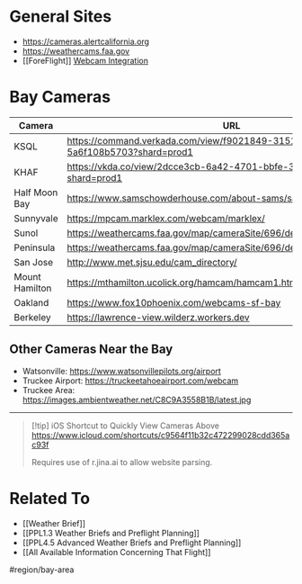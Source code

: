 # General Sites
- https://cameras.alertcalifornia.org
- https://weathercams.faa.gov
- [[ForeFlight]] [Webcam Integration](https://foreflight.com/blog/bringing-real-time-weather-cameras-to-more-pilots)

# Bay Cameras
| Camera         | URL                                                                               |
| -------------- | --------------------------------------------------------------------------------- |
| KSQL           | https://command.verkada.com/view/f9021849-3151-449f-8f31-5a6f108b5703?shard=prod1 | 
| KHAF           | https://vkda.co/view/2dcce3cb-6a42-4701-bbfe-35cc55c275a5?shard=prod1             |
| Half Moon Bay  | https://www.samschowderhouse.com/about-sams/samcam.html                           |
| Sunnyvale      | https://mpcam.marklex.com/webcam/marklex/                                         |
| Sunol          | https://weathercams.faa.gov/map/cameraSite/696/details/camera/12662/full          |
| Peninsula      | https://weathercams.faa.gov/map/cameraSite/696/details/camera/12664/full          |
| San Jose       | http://www.met.sjsu.edu/cam_directory/                                            |
| Mount Hamilton | https://mthamilton.ucolick.org/hamcam/hamcam1.html                                |
| Oakland        | https://www.fox10phoenix.com/webcams-sf-bay                                       |
| Berkeley       | https://lawrence-view.wilderz.workers.dev                                         |

## Other Cameras Near the Bay
- Watsonville: https://www.watsonvillepilots.org/airport
- Truckee Airport: https://truckeetahoeairport.com/webcam
- Truckee Area: https://images.ambientweather.net/C8C9A3558B1B/latest.jpg

---

> [!tip] iOS Shortcut to Quickly View Cameras Above
> https://www.icloud.com/shortcuts/c9564f11b32c472299028cdd365ac93f
> 
> Requires use of r.jina.ai to allow website parsing.

# Related To
- [[Weather Brief]]
- [[PPL1.3 Weather Briefs and Preflight Planning]]
- [[PPL4.5 Advanced Weather Briefs and Preflight Planning]]
- [[All Available Information Concerning That Flight]]

#region/bay-area
